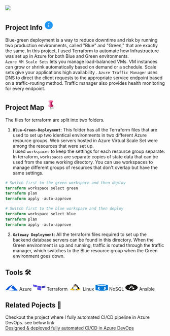 <img src="https://raw.githubusercontent.com/Sufi-Dev/Blue-Green-Deployment/main/BlueGreens.png" >

## Project Info <img src="https://raw.githubusercontent.com/Sufi-Dev/Sufi-Dev/main/icons/info.gif" width="30" height="30">

Blue-green deployment is a way to reduce downtime and risk by running two production environments, called "Blue" and "Green," that are exactly the same. In this project, I used Terraform to automate how Infrastructure was set up in Azure for both Blue and Green environments.
<br>
`Azure VM Scale Sets` lets you manage load-balanced VMs. VM instances can grow or shrink automatically based on demand or a schedule. Scale sets give your applications high availability .
`Azure Traffic Manager` uses DNS to direct the client requests to the appropriate service endpoint based on a traffic-routing method. Traffic manager also provides health monitoring for every endpoint.
## Project Map <img src="https://raw.githubusercontent.com/Sufi-Dev/Sufi-Dev/main/icons/map.png" width="30" height="30">
The files for terraform are split into two folders.
1. **`Blue-Green-Deployment`**: This folder has all the Terraform files that are used to set up two identical environments in two different Azure resource groups. Web servers hosted in Azure Virtual Scale Set were among the resources that were set up. <br>
I used `workspaces` to keep the settings for each resource group separate.<br>
In terraform, `workspaces` are separate copies of state data that can be used from the same working directory. You can use workspaces to manage different groups of resources that don't overlap but have the same settings.
```terraform
# Switch first to the green workspace and then deploy 
terraform workspace select green  
terraform plan 
terraform apply -auto-approve 
```

```terraform
# Switch first to the blue workspace and then deploy 
terraform workspace select blue
terraform plan
terraform apply -auto-approve 
```
2. **`Gateway Deployment`**: All the terraform files required to set up the backend database servers can be found in this directory. When the Green environment is up and running, traffic is routed through the traffic manager, which switches to the Blue resource group when the Green environment goes down.
## Tools 🛠
<img src="https://raw.githubusercontent.com/Sufi-Dev/Sufi-Dev/main/icons/azure.svg" alt="azure" width="40" height="20"/> Azure
<img src="https://raw.githubusercontent.com/Sufi-Dev/Sufi-Dev/main/icons/terraform.svg" alt="azure" width="40" height="20"/> Terraform
<img src="https://raw.githubusercontent.com/Sufi-Dev/Sufi-Dev/main/icons/linux.svg" alt="linux" width="40" height="20"/> Linux 
<img src="https://raw.githubusercontent.com/Sufi-Dev/Sufi-Dev/main/icons/nosql.svg" alt="azure" width="40" height="20"/> NoSQL
<img src="https://raw.githubusercontent.com/Sufi-Dev/Sufi-Dev/main/icons/ansible.svg" width="40" height="20" /> Ansible


## Related Pojects 🔗
Checkout the project where I fully automated CI/CD pipeline in Azure DevOps. see below link<br>
[Designed & deployed fully automated CI/CD in Azure DevOps](https://github.com/Sufi-Dev/weatherapi)

